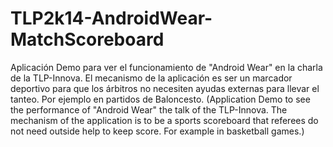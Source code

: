 TLP2k14-AndroidWear-MatchScoreboard
===================================

Aplicación Demo para ver el funcionamiento de "Android Wear" en la charla de la TLP-Innova. El mecanismo de la aplicación es ser un marcador deportivo para que los árbitros no necesiten ayudas externas para llevar el tanteo. Por ejemplo en partidos de Baloncesto. (Application Demo to see the performance of "Android Wear" the talk of the TLP-Innova. The mechanism of the application is to be a sports scoreboard that referees do not need outside help to keep score. For example in basketball games.)
